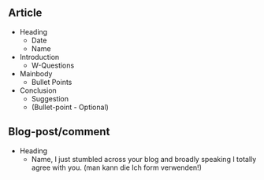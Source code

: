 ## Article
- Heading
	- Date
	- Name
- Introduction
	- W-Questions
- Mainbody
	- Bullet Points
- Conclusion
	- Suggestion
	- (Bullet-point - Optional)

## Blog-post/comment
- Heading
	- Name, I just stumbled across your blog and broadly speaking I totally agree with you. (man kann die Ich form verwenden!)